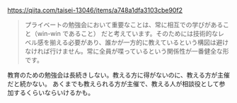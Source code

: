 https://qiita.com/taisei-13046/items/a748a1dfa3103cbe90f2

> プライベートの勉強会において重要なことは、常に相互での学びがあること（win-win であること） だと考えています。そのためには技術的なレベル感を揃える必要があり、誰かが一方的に教えているという構図は避けなければ行けません。常に全員が喋っているという関係性が一番健全な形です。

教育のための勉強会は長続きしない。教える方に得がないのに、教える方が主催だと続かない。
あくまでも教えられる方が主催で、教える人が相談役として参加するくらいならいけるかも。
